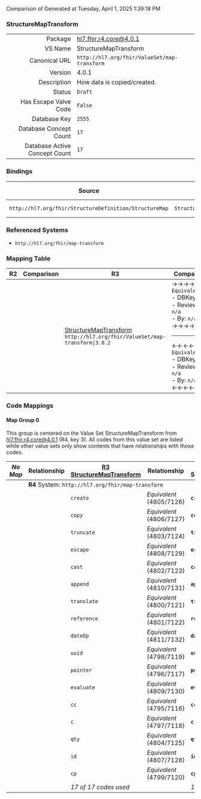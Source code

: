 Comparison of 
Generated at Tuesday, April 1, 2025 1:39:18 PM

### StructureMapTransform

|      |     |
| ---: | --- |
| Package | hl7.fhir.r4.core@4.0.1 |
| VS Name | StructureMapTransform |
| Canonical URL | `http://hl7.org/fhir/ValueSet/map-transform` |
| Version | 4.0.1 |
| Description | How data is copied/created. |
| Status | `Draft` |
| Has Escape Valve Code | `False` |
| Database Key | `2555` |
| Database Concept Count | `17` |
| Database Active Concept Count | `17` |
### Bindings

| Source | Element | Binding | Strength | Element Short |
| ------ | ------- | ------- | -------- | ------------- |
| `http://hl7.org/fhir/StructureDefinition/StructureMap` | `StructureMap.group.rule.target.transform` | `http://hl7.org/fhir/ValueSet/map-transform\|4.0.1` | `Required` | create \| copy + |

### Referenced Systems

* `http://hl7.org/fhir/map-transform`
### Mapping Table

| R2 | Comparison | R3 | Comparison | R4 | Comparison | R4B | Comparison | R5
| --- | --- | --- | --- | --- | --- | --- | --- | ---
| | | [StructureMapTransform](/docs/R3/ValueSets/StructureMapTransform.md)<br/> `http://hl7.org/fhir/ValueSet/map-transform\|3.0.2` | →→→→→→→<br/>`Equivalent`<br/>- DBKey: `510`<br/>- Reviewed: `n/a`<br/>- By: `n/a`<br/>→→→→→→→<hr/>←←←←←←←<br/>`Equivalent`<br/>- DBKey: `731`<br/>- Reviewed: `n/a`<br/>- By: `n/a`<br/>←←←←←←←| [StructureMapTransform](/docs/R4/ValueSets/StructureMapTransform.md)<br/> `http://hl7.org/fhir/ValueSet/map-transform\|4.0.1` | →→→→→→→<br/>`Equivalent`<br/>- DBKey: `1585`<br/>- Reviewed: `n/a`<br/>- By: `n/a`<br/>→→→→→→→<hr/>←←←←←←←<br/>`Equivalent`<br/>- DBKey: `1586`<br/>- Reviewed: `n/a`<br/>- By: `n/a`<br/>←←←←←←←| [StructureMapTransform](/docs/R4B/ValueSets/StructureMapTransform.md)<br/> `http://hl7.org/fhir/ValueSet/map-transform\|4.3.0` | →→→→→→→<br/>`Equivalent`<br/>- DBKey: `988`<br/>- Reviewed: `n/a`<br/>- By: `n/a`<br/>→→→→→→→<hr/>←←←←←←←<br/>`Equivalent`<br/>- DBKey: `1249`<br/>- Reviewed: `n/a`<br/>- By: `n/a`<br/>←←←←←←←| [StructureMapTransform](/docs/R5/ValueSets/StructureMapTransform.md)<br/> `http://hl7.org/fhir/ValueSet/map-transform\|5.0.0` 

### Code Mappings


#### Map Group 0

This group is centered on the Value Set StructureMapTransform from hl7.fhir.r4.core@4.0.1 (R4, key 3).
All codes from this value set are listed while other value sets only show contents that have relationships with those codes.

| *No Map* | Relationship | [R3 StructureMapTransform](/docs/R3/ValueSets/StructureMapTransform.md)| Relationship | R4 StructureMapTransform| Relationship | [R4B StructureMapTransform](/docs/R4B/ValueSets/StructureMapTransform.md)| Relationship | [R5 StructureMapTransform](/docs/R5/ValueSets/StructureMapTransform.md)
| --- | --- | --- | --- | --- | --- | --- | --- | ---
| <td colspan="8">**R4** System: `http://hl7.org/fhir/map-transform`
| | | `create`| _Equivalent_ <br/>(4805/7126)| **`create`**| _Equivalent_ <br/>(16434/16435)| `create`| _Equivalent_ <br/>(9377/11715)| `create`
| | | `copy`| _Equivalent_ <br/>(4806/7127)| **`copy`**| _Equivalent_ <br/>(16436/16437)| `copy`| _Equivalent_ <br/>(9378/11716)| `copy`
| | | `truncate`| _Equivalent_ <br/>(4803/7124)| **`truncate`**| _Equivalent_ <br/>(16438/16439)| `truncate`| _Equivalent_ <br/>(9375/11713)| `truncate`
| | | `escape`| _Equivalent_ <br/>(4808/7129)| **`escape`**| _Equivalent_ <br/>(16440/16441)| `escape`| _Equivalent_ <br/>(9380/11718)| `escape`
| | | `cast`| _Equivalent_ <br/>(4802/7123)| **`cast`**| _Equivalent_ <br/>(16442/16443)| `cast`| _Equivalent_ <br/>(9374/11712)| `cast`
| | | `append`| _Equivalent_ <br/>(4810/7131)| **`append`**| _Equivalent_ <br/>(16444/16445)| `append`| _Equivalent_ <br/>(9382/11720)| `append`
| | | `translate`| _Equivalent_ <br/>(4800/7121)| **`translate`**| _Equivalent_ <br/>(16446/16447)| `translate`| _Equivalent_ <br/>(9372/11710)| `translate`
| | | `reference`| _Equivalent_ <br/>(4801/7122)| **`reference`**| _Equivalent_ <br/>(16448/16449)| `reference`| _Equivalent_ <br/>(9373/11711)| `reference`
| | | `dateOp`| _Equivalent_ <br/>(4811/7132)| **`dateOp`**| _Equivalent_ <br/>(16450/16451)| `dateOp`| _Equivalent_ <br/>(9383/11721)| `dateOp`
| | | `uuid`| _Equivalent_ <br/>(4798/7119)| **`uuid`**| _Equivalent_ <br/>(16452/16453)| `uuid`| _Equivalent_ <br/>(9370/11708)| `uuid`
| | | `pointer`| _Equivalent_ <br/>(4796/7117)| **`pointer`**| _Equivalent_ <br/>(16454/16455)| `pointer`| _Equivalent_ <br/>(9368/11706)| `pointer`
| | | `evaluate`| _Equivalent_ <br/>(4809/7130)| **`evaluate`**| _Equivalent_ <br/>(16456/16457)| `evaluate`| _Equivalent_ <br/>(9381/11719)| `evaluate`
| | | `cc`| _Equivalent_ <br/>(4795/7116)| **`cc`**| _Equivalent_ <br/>(16458/16459)| `cc`| _Equivalent_ <br/>(9367/11705)| `cc`
| | | `c`| _Equivalent_ <br/>(4797/7118)| **`c`**| _Equivalent_ <br/>(16460/16461)| `c`| _Equivalent_ <br/>(9369/11707)| `c`
| | | `qty`| _Equivalent_ <br/>(4804/7125)| **`qty`**| _Equivalent_ <br/>(16462/16463)| `qty`| _Equivalent_ <br/>(9376/11714)| `qty`
| | | `id`| _Equivalent_ <br/>(4807/7128)| **`id`**| _Equivalent_ <br/>(16464/16465)| `id`| _Equivalent_ <br/>(9379/11717)| `id`
| | | `cp`| _Equivalent_ <br/>(4799/7120)| **`cp`**| _Equivalent_ <br/>(16466/16467)| `cp`| _Equivalent_ <br/>(9371/11709)| `cp`
| | | *17 of 17 codes used* | | *17 of 17 codes used* | | *17 of 17 codes used* | | *17 of 17 codes used* 

